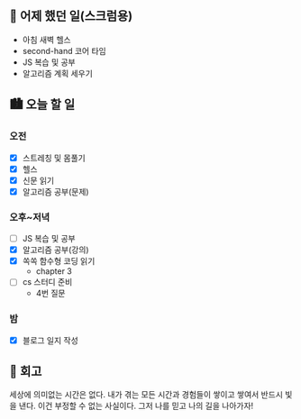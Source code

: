 ## 🌃 어제 했던 일(스크럼용)

- 아침 새벽 헬스
- second-hand 코어 타임
- JS 복습 및 공부
- 알고리즘 계획 세우기

## 🏙️ 오늘 할 일

### 오전

- [x] 스트레칭 및 몸풀기
- [x] 헬스
- [x] 신문 읽기
- [x] 알고리즘 공부(문제)

### 오후~저녁

- [ ] JS 복습 및 공부
- [x] 알고리즘 공부(강의)
- [x] 쏙쏙 함수형 코딩 읽기
  - chapter 3
- [ ] cs 스터디 준비
  - 4번 질문

### 밤

- [x] 블로그 일지 작성

## 🌆 회고

세상에 의미없는 시간은 없다. 내가 겪는 모든 시간과 경험들이 쌓이고 쌓여서 반드시 빛을 낸다. 이건 부정할 수 없는 사실이다. 그저 나를 믿고 나의 길을 나아가자!
